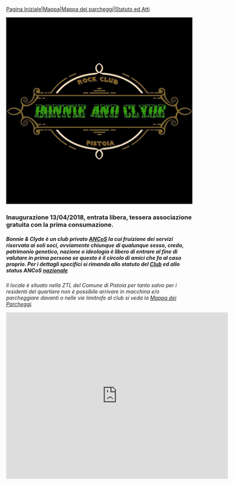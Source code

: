 [Pagina Iniziale](index.md)|[Mappa](mappa.md)|[Mappa dei parcheggi](parcheggi.md)|[Statuto ed Atti](statuto.md) 

![Image](/b&c.jpg)
### Inaugurazione 13/04/2018, entrata libera, tessera associazione gratuita con la prima consumazione.

##### Bonnie & Clyde è un club privato **[ANCoS](https://www.ancos.it)** la cui fruizione dei servizi riservata ai soli soci, ovviamente chiunque di qualunque sesso, credo, patrimonio genetico, nazione o ideologia è libero di entrare al fine di valutare in prima persona se questo è il circolo di amici che fa al caso proprio. Per i dettagli specifici si rimanda allo statuto del [Club](statuto.md) ed allo status ANCoS [nazionale](https://www.ancos.it/sites/default/files/ANCoS-Statuto.pdf)  

*Il locale è situato nella ZTL del Comune di Pistoia
per tanto salvo per i residenti del quartiere non è
possibile arrivare in macchina e/o parcheggiare davanti o nelle vie limitrofe al club si veda la [Mappa dei Parcheggi](parcheggi.md).*

<iframe width="600" height="450" frameborder="0" style="border:0" src="https://www.google.com/maps/embed/v1/search?q=parking%20near%20via%20della%20madonna%2032%2C%2051100%2C%20Pistoia&key=AIzaSyBKfQTyFoYSaKGkdsYmrIxTTBHtixd1k7Y" allowfullscreen></iframe>
